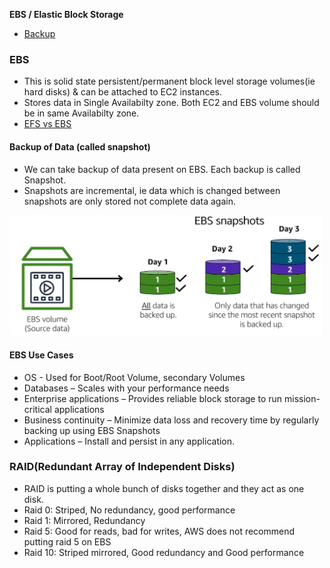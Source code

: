 **EBS / Elastic Block Storage**
- [Backup](#bu)

### EBS
- This is solid state persistent/permanent block level storage volumes(ie hard disks) & can be attached to EC2 instances.
- Stores data in Single Availabilty zone. Both EC2 and EBS volume should be in same Availabilty zone.
- [EFS vs EBS](/System-Design/Concepts/AWS/Storage/File/EFS/README.md#vs)

<a name=bu></a>
#### Backup of Data (called snapshot)
- We can take backup of data present on EBS. Each backup is called Snapshot.
- Snapshots are incremental, ie data which is changed between snapshots are only stored not complete data again.
<img src=ebs_snapshots.JPG width=500 />
  
#### EBS Use Cases
  - OS - Used for Boot/Root Volume, secondary Volumes
  - Databases – Scales with your performance needs
  - Enterprise applications – Provides reliable block storage to run mission-critical applications
  - Business continuity – Minimize data loss and recovery time by regularly backing up using EBS Snapshots
  - Applications – Install and persist in any application.  
  
### RAID(Redundant Array of Independent Disks)
  - RAID is putting a whole bunch of disks together and they act as one disk.
  - Raid 0: Striped, No redundancy, good performance
  - Raid 1: Mirrored, Redundancy
  - Raid 5: Good for reads, bad for writes, AWS does not recommend putting raid 5 on EBS
  - Raid 10: Striped mirrored, Good redundancy and Good performance
